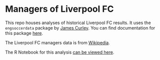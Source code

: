 # Managers of Liverpool FC

This repo houses analyses of historical Liverpool FC results. It uses the `engsoccerdata` package by [James Curley](https://github.com/jalapic). You can find documentation for this package [here](https://github.com/jalapic/engsoccerdata). 

The Liverpool FC managers data is from [Wikipedia](https://en.wikipedia.org/wiki/List_of_Liverpool_F.C._managers). 

The R Notebook for this analysis [can be viewed here](https://restrellado.github.io/liverpoolfc/lfc_managers.html).